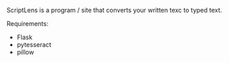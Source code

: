 ScriptLens is a program / site that converts your written texc to typed text.

Requirements:
- Flask
- pytesseract
- pillow
